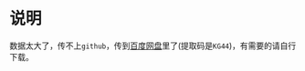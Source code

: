 # 说明

数据太大了，传不上`github`，传到[百度网盘](https://pan.baidu.com/s/1JzSywCyHbRjwMM4XSzuYOA?pwd=KG44)里了(提取码是`KG44`)，有需要的请自行下载。
